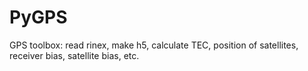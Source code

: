 # PyGPS
GPS toolbox: read rinex, make h5, calculate TEC, position of satellites, receiver bias, satellite bias, etc.
